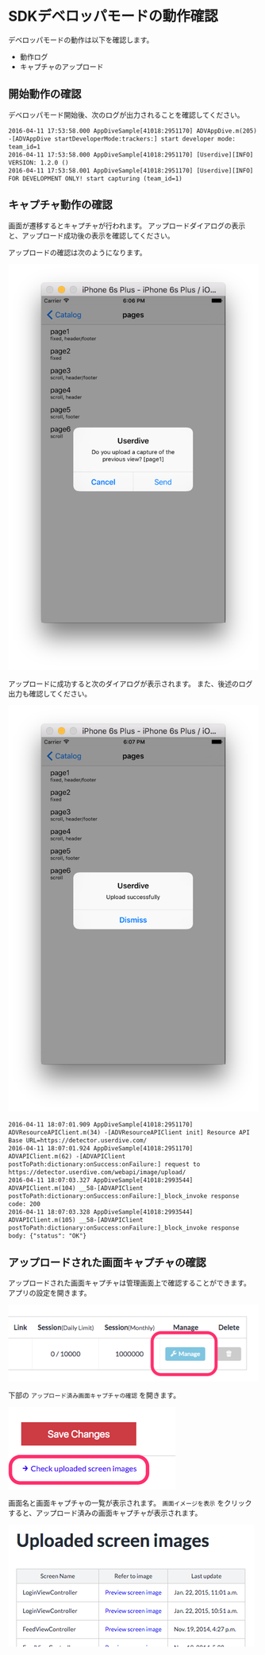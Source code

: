 # SDKデベロッパモードの動作確認

デベロッパモードの動作は以下を確認します。

- 動作ログ
- キャプチャのアップロード

## 開始動作の確認

デベロッパモード開始後、次のログが出力されることを確認してください。

```
2016-04-11 17:53:58.000 AppDiveSample[41018:2951170] ADVAppDive.m(205) -[ADVAppDive startDeveloperMode:trackers:] start developer mode: team_id=1
2016-04-11 17:53:58.000 AppDiveSample[41018:2951170] [Userdive][INFO] VERSION: 1.2.0 ()
2016-04-11 17:53:58.001 AppDiveSample[41018:2951170] [Userdive][INFO] FOR DEVELOPMENT ONLY! start capturing (team_id=1)
```


## キャプチャ動作の確認

画面が遷移するとキャプチャが行われます。
アップロードダイアログの表示と、アップロード成功後の表示を確認してください。

アップロードの確認は次のようになります。

![upload confirmation dialog](../../../ja/apps/devguide/files/sdk_verification_capture_1.png)

アップロードに成功すると次のダイアログが表示されます。
また、後述のログ出力も確認してください。

![upload status dialog](../../../ja/apps/devguide/files/sdk_verification_capture_2.png)

```
2016-04-11 18:07:01.909 AppDiveSample[41018:2951170] ADVResourceAPIClient.m(34) -[ADVResourceAPIClient init] Resource API Base URL=https://detector.userdive.com/
2016-04-11 18:07:01.924 AppDiveSample[41018:2951170] ADVAPIClient.m(62) -[ADVAPIClient postToPath:dictionary:onSuccess:onFailure:] request to https://detector.userdive.com/webapi/image/upload/
2016-04-11 18:07:03.327 AppDiveSample[41018:2993544] ADVAPIClient.m(104) __58-[ADVAPIClient postToPath:dictionary:onSuccess:onFailure:]_block_invoke response code: 200
2016-04-11 18:07:03.328 AppDiveSample[41018:2993544] ADVAPIClient.m(105) __58-[ADVAPIClient postToPath:dictionary:onSuccess:onFailure:]_block_invoke response body: {"status": "OK"}
```

## アップロードされた画面キャプチャの確認

アップロードされた画面キャプチャは管理画面上で確認することができます。
アプリの設定を開きます。

![sdk_verification_capture_3.png](../../../ja/apps/devguide/files/sdk_verification_capture_3.png)

下部の `アップロード済み画面キャプチャの確認` を開きます。

![sdk_verification_capture_4.png](../../../ja/apps/devguide/files/sdk_verification_capture_4.png)

画面名と画面キャプチャの一覧が表示されます。
`画面イメージを表示` をクリックすると、アップロード済みの画面キャプチャが表示されます。

![sdk_verification_capture_5.png](../../../ja/apps/devguide/files/sdk_verification_capture_5.png)
